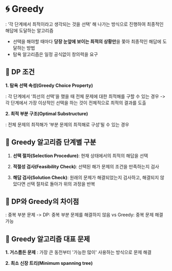 # 🌀 Greedy
: ‘각 단계에서 최적이라고 생각되는 것을 선택’ 해 나가는 방식으로 진행하여 최종적인 해답에 도달하는 알고리즘

- 선택을 해야할 때마다 **당장 눈앞에 보이는 최적의 상황만**을 쫒아 최종적인 해답에 도달하는 방법
- 탐욕 알고리즘은 일정 공식없이 창의력을 요구


## 💭 DP 조건
**1. 탐욕 선택 속성(Greedy Choice Property)**

: 각 단계에서 ‘최선의 선택’을 했을 때 전체 문제에 대한 최적해를 구할 수 있는 경우 -> 각 단계에서 가장 이상적인 선택을 하는 것이 전체적으로 최적의 결과를 도출

**2. 최적 부분 구조(Optimal Substructure)**

: 전체 문제의 최적해가 ‘부분 문제의 최적해로 구성’될 수 있는 경우


## 💭 Greedy 알고리즘 단계별 구분
1. **선택 절차(Selection Procedure)**: 현재 상태에서의 최적의 해답을 선택

2. **적절성 검사(Feasibility Check)**: 선택된 해가 문제의 조건을 만족하는지 검사

3. **해답 검사(Solution Check)**: 원래의 문제가 해결되었는지 검사하고, 해결되지 않았다면 선택 절차로 돌아가 위의 과정을 반복


## 💭 DP와 Greedy의 차이점

: 중복 부분 문제
-> DP: 중복 부분 문제를 해결하지 않음 vs Greedy: 중복 문제 해결 가능


## 💭 Greedy 알고리즘 대표 문제
**1. 거스름돈 문제**
: 가장 큰 동전부터 '가능한 많이' 사용하는 방식으로 문제 해결

**2. 최소 신장 트리(Minimum spanning tree)**
